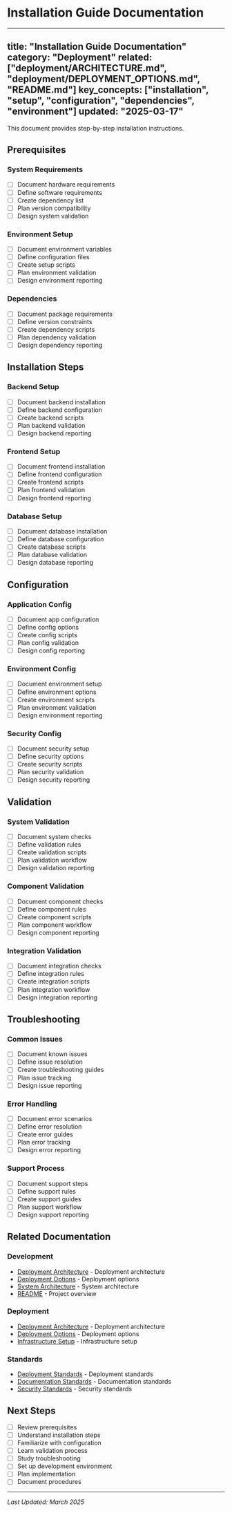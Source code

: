 # Installation Guide Documentation

---
title: "Installation Guide Documentation"
category: "Deployment"
related: ["deployment/ARCHITECTURE.md", "deployment/DEPLOYMENT_OPTIONS.md", "README.md"]
key_concepts: ["installation", "setup", "configuration", "dependencies", "environment"]
updated: "2025-03-17"
---

This document provides step-by-step installation instructions.

## Prerequisites

### System Requirements
- [ ] Document hardware requirements
- [ ] Define software requirements
- [ ] Create dependency list
- [ ] Plan version compatibility
- [ ] Design system validation

### Environment Setup
- [ ] Document environment variables
- [ ] Define configuration files
- [ ] Create setup scripts
- [ ] Plan environment validation
- [ ] Design environment reporting

### Dependencies
- [ ] Document package requirements
- [ ] Define version constraints
- [ ] Create dependency scripts
- [ ] Plan dependency validation
- [ ] Design dependency reporting

## Installation Steps

### Backend Setup
- [ ] Document backend installation
- [ ] Define backend configuration
- [ ] Create backend scripts
- [ ] Plan backend validation
- [ ] Design backend reporting

### Frontend Setup
- [ ] Document frontend installation
- [ ] Define frontend configuration
- [ ] Create frontend scripts
- [ ] Plan frontend validation
- [ ] Design frontend reporting

### Database Setup
- [ ] Document database installation
- [ ] Define database configuration
- [ ] Create database scripts
- [ ] Plan database validation
- [ ] Design database reporting

## Configuration

### Application Config
- [ ] Document app configuration
- [ ] Define config options
- [ ] Create config scripts
- [ ] Plan config validation
- [ ] Design config reporting

### Environment Config
- [ ] Document environment setup
- [ ] Define environment options
- [ ] Create environment scripts
- [ ] Plan environment validation
- [ ] Design environment reporting

### Security Config
- [ ] Document security setup
- [ ] Define security options
- [ ] Create security scripts
- [ ] Plan security validation
- [ ] Design security reporting

## Validation

### System Validation
- [ ] Document system checks
- [ ] Define validation rules
- [ ] Create validation scripts
- [ ] Plan validation workflow
- [ ] Design validation reporting

### Component Validation
- [ ] Document component checks
- [ ] Define component rules
- [ ] Create component scripts
- [ ] Plan component workflow
- [ ] Design component reporting

### Integration Validation
- [ ] Document integration checks
- [ ] Define integration rules
- [ ] Create integration scripts
- [ ] Plan integration workflow
- [ ] Design integration reporting

## Troubleshooting

### Common Issues
- [ ] Document known issues
- [ ] Define issue resolution
- [ ] Create troubleshooting guides
- [ ] Plan issue tracking
- [ ] Design issue reporting

### Error Handling
- [ ] Document error scenarios
- [ ] Define error resolution
- [ ] Create error guides
- [ ] Plan error tracking
- [ ] Design error reporting

### Support Process
- [ ] Document support steps
- [ ] Define support rules
- [ ] Create support guides
- [ ] Plan support workflow
- [ ] Design support reporting

## Related Documentation

### Development
- [Deployment Architecture](ARCHITECTURE.md) - Deployment architecture
- [Deployment Options](DEPLOYMENT_OPTIONS.md) - Deployment options
- [System Architecture](../../ARCHITECTURE.md) - System architecture
- [README](../../README.md) - Project overview

### Deployment
- [Deployment Architecture](ARCHITECTURE.md) - Deployment architecture
- [Deployment Options](DEPLOYMENT_OPTIONS.md) - Deployment options
- [Infrastructure Setup](INFRASTRUCTURE.md) - Infrastructure setup

### Standards
- [Deployment Standards](../../standards/DEPLOYMENT_STANDARDS.md) - Deployment standards
- [Documentation Standards](../../standards/DOCUMENTATION.md) - Documentation standards
- [Security Standards](../../standards/SECURITY_STANDARDS.md) - Security standards

## Next Steps

- [ ] Review prerequisites
- [ ] Understand installation steps
- [ ] Familiarize with configuration
- [ ] Learn validation process
- [ ] Study troubleshooting
- [ ] Set up development environment
- [ ] Plan implementation
- [ ] Document procedures

---

*Last Updated: March 2025* 
